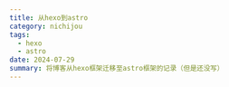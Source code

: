 ```yaml
---
title: 从hexo到astro
category: nichijou
tags:
  - hexo
  - astro
date: 2024-07-29
summary: 将博客从hexo框架迁移至astro框架的记录（但是还没写）
---
```

